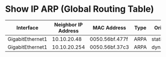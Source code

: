 
# Show IP ARP (Global Routing Table)
| Interface | Neighbor IP Address | MAC Address | Type | Origin | Age | Protocol |
| --------- | ------------------- | ----------- | ---- | ------ | --- | -------- |
| GigabitEthernet1 | 10.10.20.48 | 0050.56bf.477f | ARPA | static | - | Internet |
| GigabitEthernet1 | 10.10.20.254 | 0050.56bf.37c3 | ARPA | dynamic | 111 | Internet |